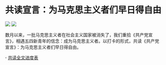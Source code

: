 # 共读宣言：为马克思主义者们早日得自由  

![](https://img.shields.io/badge/Free-Them-blue.svg)
![](https://img.shields.io/badge/Contact-typethon@protonmail.com-red.svg)  

数月以来，一批马克思主义者在社会主义国家被消失了，我们重拾《共产党宣言》，相遇五四新青年的信念：成为马克思主义者。以打卡的形式，共读《共产党宣言》：为马克思主义者们早日得自由。  

**·** [共读全文进度表](https://github.com/typethon/communist/blob/master/schedule.md)

